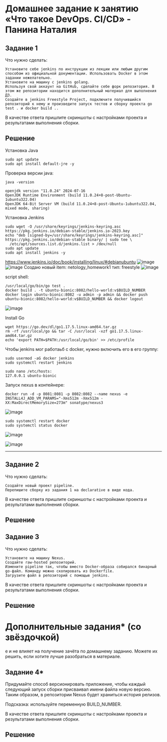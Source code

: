 # Домашнее задание к занятию «Что такое DevOps. СI/СD» - Панина Наталия

## Задание 1

Что нужно сделать:

    Установите себе jenkins по инструкции из лекции или любым другим способом из официальной документации. Использовать Docker в этом задании нежелательно.
    Установите на машину с jenkins golang.
    Используя свой аккаунт на GitHub, сделайте себе форк репозитория. В этом же репозитории находится дополнительный материал для выполнения ДЗ.
    Создайте в jenkins Freestyle Project, подключите получившийся репозиторий к нему и произведите запуск тестов и сборку проекта go test . и docker build ..

В качестве ответа пришлите скриншоты с настройками проекта и результатами выполнения сборки.
## Решение
Установка Java
```
sudo apt update
sudo apt install default-jre -y
```  
Проверка версии java:
```
java -version

openjdk version "11.0.24" 2024-07-16  
OpenJDK Runtime Environment (build 11.0.24+8-post-Ubuntu-1ubuntu322.04)  
OpenJDK 64-Bit Server VM (build 11.0.24+8-post-Ubuntu-1ubuntu322.04, mixed mode, sharing)  
```

Установка Jenkins
```
sudo wget -O /usr/share/keyrings/jenkins-keyring.asc https://pkg.jenkins.io/debian-stable/jenkins.io-2023.key
echo "deb [signed-by=/usr/share/keyrings/jenkins-keyring.asc]" https://pkg.jenkins.io/debian-stable binary/ | sudo tee \
  /etc/apt/sources.list.d/jenkins.list > /dev/null
sudo apt update
sudo apt install jenkins -y

```
https://www.jenkins.io/doc/book/installing/linux/#debianubuntu
![image](https://github.com/user-attachments/assets/500cc0c4-3efe-464c-857c-0c12688934b2)
![image](https://github.com/user-attachments/assets/7a940722-4f10-4782-9eef-141cacf7b2a6)
Создаю новый item: netology_homework1 тип: freestyle
![image](https://github.com/user-attachments/assets/5241b761-500f-4fe5-8d8a-274b7b9b505d)

script shell:
```
/usr/local/go/bin/go test .
docker build . -t ubuntu-bionic:8082/hello-world:v$BUILD_NUMBER
docker login ubuntu-bionic:8082 -u admin -p admin && docker push ubuntu-bionic:8082/hello-world:v$BUILD_NUMBER && docker logout
```

![image](https://github.com/user-attachments/assets/91071c86-2266-4f1e-8aa5-688cc5eeb435)

Install Go
```
wget https://go.dev/dl/go1.17.5.linux-amd64.tar.gz
rm -rf /usr/local/go && tar -C /usr/local -xzf go1.17.5.linux-amd64.tar.gz
echo 'export PATH=$PATH:/usr/local/go/bin' >> /etc/profile
```
Чтобы jenkins мог работаьб с docker, нужно включить его в его группу:
```
sudo usermod -aG docker jenkins
sudo systemctl restart jenkins
```

```
sudo nano /etc/hosts:
127.0.0.1 ubuntu-bionic
```
Запуск nexus в контейнере:
```
docker run -d -p 8081:8081 -p 8082:8082 --name nexus -e INSTALL4J_ADD_VM_PARAMS="-Xms512m -Xmx512m -XX:MaxDirectMemorySize=273m" sonatype/nexus3
```




![image](https://github.com/user-attachments/assets/28aaad6a-6d07-44ed-8767-f9e1e11e3005)
```
sudo systemctl restart docker
sudo systemctl status docker
```


![image](https://github.com/user-attachments/assets/fd127953-0e53-42ca-99ae-9b1f5a7cbbc2)


![image](https://github.com/user-attachments/assets/35487338-569b-4a1e-a5ab-5ce523a6e769)

---
## Задание 2

Что нужно сделать:

    Создайте новый проект pipeline.
    Перепишите сборку из задания 1 на declarative в виде кода.

В качестве ответа пришлите скриншоты с настройками проекта и результатами выполнения сборки.
## Решение

## Задание 3

Что нужно сделать:

    Установите на машину Nexus.
    Создайте raw-hosted репозиторий.
    Измените pipeline так, чтобы вместо Docker-образа собирался бинарный go-файл. Команду можно скопировать из Dockerfile.
    Загрузите файл в репозиторий с помощью jenkins.

В качестве ответа пришлите скриншоты с настройками проекта и результатами выполнения сборки.
## Решение


# Дополнительные задания* (со звёздочкой)
е и не влияет на получение зачёта по домашнему заданию. Можете их решить, если хотите лучше разобраться в материале.
## Задание 4*

Придумайте способ версионировать приложение, чтобы каждый следующий запуск сборки присваивал имени файла новую версию. Таким образом, в репозитории Nexus будет храниться история релизов.

Подсказка: используйте переменную BUILD_NUMBER.

В качестве ответа пришлите скриншоты с настройками проекта и результатами выполнения сборки.
## Решение

